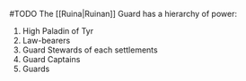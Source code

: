 #TODO 
The [[Ruina|Ruinan]] Guard has a hierarchy of power:
1. High Paladin of Tyr
2. Law-bearers
3. Guard Stewards of each settlements
4. Guard Captains
5. Guards